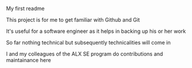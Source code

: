 My first readme

This project is for me to get familiar with Github and Git

It's useful for a software engineer as it helps in backing up his or her work

So far nothing technical but subsequently technicalities will come in

I and my colleagues of the ALX SE program do contributions and maintainance here
